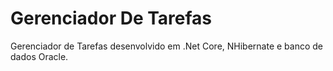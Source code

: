 # Gerenciador De Tarefas
Gerenciador de Tarefas desenvolvido em .Net Core, NHibernate e banco de dados Oracle.
